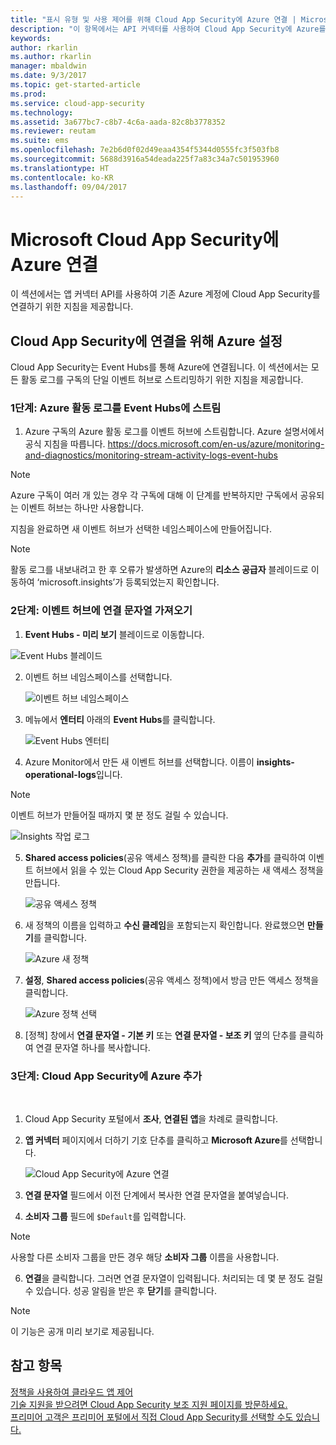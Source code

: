 ```yaml
---
title: "표시 유형 및 사용 제어를 위해 Cloud App Security에 Azure 연결 | Microsoft Docs"
description: "이 항목에서는 API 커넥터를 사용하여 Cloud App Security에 Azure를 연결하는 방법에 대한 정보를 제공합니다."
keywords: 
author: rkarlin
ms.author: rkarlin
manager: mbaldwin
ms.date: 9/3/2017
ms.topic: get-started-article
ms.prod: 
ms.service: cloud-app-security
ms.technology: 
ms.assetid: 3a677bc7-c8b7-4c6a-aada-82c8b3778352
ms.reviewer: reutam
ms.suite: ems
ms.openlocfilehash: 7e2b6d0f02d49eaa4354f5344d0555fc3f503fb8
ms.sourcegitcommit: 5688d3916a54deada225f7a83c34a7c501953960
ms.translationtype: HT
ms.contentlocale: ko-KR
ms.lasthandoff: 09/04/2017
---
```

# <a name="connect-azure-to-microsoft-cloud-app-security"></a>Microsoft Cloud App Security에 Azure 연결

이 섹션에서는 앱 커넥터 API를 사용하여 기존 Azure 계정에 Cloud App Security를 연결하기 위한 지침을 제공합니다.  
  
## <a name="setting-up-azure-for-connection-to-cloud-app-security"></a>Cloud App Security에 연결을 위해 Azure 설정

Cloud App Security는 Event Hubs를 통해 Azure에 연결됩니다. 이 섹션에서는 모든 활동 로그를 구독의 단일 이벤트 허브로 스트리밍하기 위한 지침을 제공합니다. 

### <a name="step-1-stream-your-azure-activity-logs-to-event-hubs"></a>1단계: Azure 활동 로그를 Event Hubs에 스트림

1.  Azure 구독의 Azure 활동 로그를 이벤트 허브에 스트림합니다. Azure 설명서에서 공식 지침을 따릅니다. https://docs.microsoft.com/en-us/azure/monitoring-and-diagnostics/monitoring-stream-activity-logs-event-hubs

 > [!NOTE]
 > Azure 구독이 여러 개 있는 경우 각 구독에 대해 이 단계를 반복하지만 구독에서 공유되는 이벤트 허브는 하나만 사용합니다.

 지침을 완료하면 새 이벤트 허브가 선택한 네임스페이스에 만들어집니다.
 
 > [!NOTE]
 > 활동 로그를 내보내려고 한 후 오류가 발생하면 Azure의 **리소스 공급자** 블레이드로 이동하여 ‘microsoft.insights’가 등록되었는지 확인합니다.

### <a name="step-2-get-a-connection-string-to-your-event-hub"></a>2단계: 이벤트 허브에 연결 문자열 가져오기

1.  **Event Hubs - 미리 보기** 블레이드로 이동합니다.
  
   ![Event Hubs 블레이드](media/azure-event-hubs.png "Azure Event Hubs")

2.  이벤트 허브 네임스페이스를 선택합니다.
  
    ![이벤트 허브 네임스페이스](media/azure-namespace.png "Azure 네임스페이스")

3.  메뉴에서 **엔터티** 아래의 **Event Hubs**를 클릭합니다. 
  
    ![Event Hubs 엔터티](media/azure-event-hubs-entities.png "Azure Event Hubs 엔터티")

4.  Azure Monitor에서 만든 새 이벤트 허브를 선택합니다. 이름이 **insights-operational-logs**입니다.
  > [!NOTE]
  > 이벤트 허브가 만들어질 때까지 몇 분 정도 걸릴 수 있습니다.

   ![Insights 작업 로그](media/azure-insight-operational-logs.png "Azure Insight 작업 로그")
  
  
5. **Shared access policies**\(공유 액세스 정책\)를 클릭한 다음 **추가**를 클릭하여 이벤트 허브에서 읽을 수 있는 Cloud App Security 권한을 제공하는 새 액세스 정책을 만듭니다.
  
    ![공유 액세스 정책](media/azure-shared-access-policies.png "Azure 공유 액세스 정책")

6.  새 정책의 이름을 입력하고 **수신 클레임**을 포함되는지 확인합니다. 완료했으면 **만들기**를 클릭합니다.
  
    ![Azure 새 정책](media/azure-new-policy.png "Azure 새 정책 만들기")

7.  **설정**, **Shared access policies**\(공유 액세스 정책\)에서 방금 만든 액세스 정책을 클릭합니다.   
  
    ![Azure 정책 선택](media/azure-select-policy.png "Azure 정책 선택")

8. [정책] 창에서 **연결 문자열 - 기본 키** 또는 **연결 문자열 - 보조 키** 옆의 단추를 클릭하여 연결 문자열 하나를 복사합니다.

### <a name="step-3-add-azure-to-cloud-app-security"></a>3단계: Cloud App Security에 Azure 추가
 
1.  Cloud App Security 포털에서 **조사**, **연결된 앱**을 차례로 클릭합니다.  
  
3.  **앱 커넥터** 페이지에서 더하기 기호 단추를 클릭하고 **Microsoft Azure**를 선택합니다.  
  
     ![Cloud App Security에 Azure 연결](media/azure-connect-app.png "Azure 연결")  
  
4.  **연결 문자열** 필드에서 이전 단계에서 복사한 연결 문자열을 붙여넣습니다.  
  
5.  **소비자 그룹** 필드에 `$Default`를 입력합니다.
    
   >[!NOTE] 
   > 사용할 다른 소비자 그룹을 만든 경우 해당 **소비자 그룹** 이름을 사용합니다.
  
6.  **연결**을 클릭합니다.
     그러면 연결 문자열이 입력됩니다. 처리되는 데 몇 분 정도 걸릴 수 있습니다. 성공 알림을 받은 후 **닫기**를 클릭합니다.  


> [!NOTE]
> 이 기능은 공개 미리 보기로 제공됩니다.


## <a name="see-also"></a>참고 항목  
[정책을 사용하여 클라우드 앱 제어](control-cloud-apps-with-policies.md)   
[기술 지원을 받으려면 Cloud App Security 보조 지원 페이지를 방문하세요.](http://support.microsoft.com/oas/default.aspx?prid=16031)   
[프리미어 고객은 프리미어 포털에서 직접 Cloud App Security를 선택할 수도 있습니다.](https://premier.microsoft.com/)  
  
  